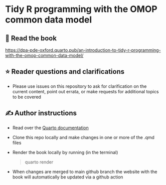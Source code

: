 # Tidy R programming with the OMOP common data model

## 📕 Read the book

<https://dpa-pde-oxford.quarto.pub/an-introduction-to-tidy-r-programming-with-the-omop-common-data-model/>

## :star: Reader questions and clarifications

-   Please use issues on this repository to ask for clarification on the current content, point out errata, or make requests for additional topics to be covered

## ✍ Author instructions

-   Read over the [Quarto documentation](https://quarto.org/docs/books/)

-   Clone this repo locally and make changes in one or more of the .qmd files

-   Render the book locally by running (in the terminal)

    > quarto render

-   When changes are merged to main github branch the website with the book will automatically be updated via a github action
